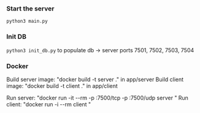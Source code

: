 ### Start the server

`python3 main.py`

### Init DB

`python3 init_db.py` to populate db -> server ports 7501, 7502, 7503, 7504

### Docker

Build server image: "docker build -t server ." in app/server
Build client image: "docker build -t client ." in app/client

Run server: "docker run -it --rm -p <hostport>:7500/tcp -p <hostport>:7500/udp server <ownaddress> <hostport>"
Run client: "docker run -i --rm client <serveraddress> <serverport> <nickname>"